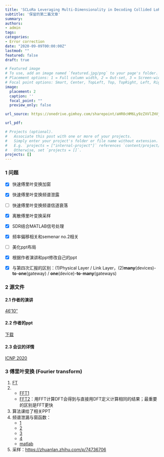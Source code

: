 ```yaml
---
title: 'SCLoRa Leveraging Multi-Dimensionality in Decoding Collided LoRa Transmissions'
subtitle: '保留的第二篇文章'
summary: 
authors:
- admin
tags:
categories:
- Error correction
date: "2020-09-09T00:00:00Z"
lastmod: ""
featured: false
draft: true

# Featured image
# To use, add an image named `featured.jpg/png` to your page's folder.
# Placement options: 1 = Full column width, 2 = Out-set, 3 = Screen-width
# Focal point options: Smart, Center, TopLeft, Top, TopRight, Left, Right, BottomLeft, Bottom, BottomRight
image:
  placement: 2
  caption: ''
  focal_point: ""
  preview_only: false

url_source: https://onedrive.gimhoy.com/sharepoint/aHR0cHM6Ly9zZXVlZHVjbjEtbXkuc2hhcmVwb2ludC5jb20vOmI6L2cvcGVyc29uYWwvMjIwMjA0NjAxX3NldV9lZHVfY24vRVdGYnVIUlBydUpDcXRQWUE4X0E3NFFCUmdNWHhxdTN3dFhJYnNMN0tmc2lwdz9lPXV4ekwwZw==.mp3

url_pdf: 

# Projects (optional).
#   Associate this post with one or more of your projects.
#   Simply enter your project's folder or file name without extension.
#   E.g. `projects = ["internal-project"]` references `content/project/deep-learning/index.md`.
#   Otherwise, set `projects = []`.
projects: []
---
```

<!--more-->

### 1 问题

- [x] 快速傅里叶变换加窗
- [x] 快速傅里叶变换频谱泄露
- [ ] 快速傅里叶变换频谱信道衰落
- [x] 离散傅里叶变换采样
- [x] SDR结合MATLAB信号处理
- [x] 频率偏移相关和semenar no.2相关
- [ ] 美化ppt布局
- [x] 根据作者演讲和ppt修改自己的ppt
- [x] 与第四次汇报的区别：(1)Physical Layer / Link Layer，(2)**many**(devices)-**to**-**one**(gateway) / **one**(device)-**to**-**many**(gateways)


### 2 源文件


#### 2.1 作者的演讲
[46′10″](https://www.youtube.com/watch?v=Fnw-Qz6QyLc&feature=youtu.be)

#### 2.2 作者的ppt
[下载](https://onedrive.gimhoy.com/sharepoint/aHR0cHM6Ly9zZXVlZHVjbjEtbXkuc2hhcmVwb2ludC5jb20vOnA6L2cvcGVyc29uYWwvMjIwMjA0NjAxX3NldV9lZHVfY24vRWNnWW1PV1dLVGxJZ2dpOFMza3kxRGtCS1BYaDZ2R0pOMS1KS1NKY1RiMnFndz9lPVdLd3RCUg==.mp3)

#### 2.3 会议的详情 
[ICNP 2020](https://icnp20.cs.ucr.edu/program.html#posterdemo)

### 3 傅里叶变换 (Fourier transform)
1. [FT](https://www.jianshu.com/p/4cb34e716fd1)
2. - [FFT1](https://blog.csdn.net/shenziheng1/article/details/52891807)
   - [FFT2](https://zh.wikipedia.org/wiki/%E5%BF%AB%E9%80%9F%E5%82%85%E9%87%8C%E5%8F%B6%E5%8F%98%E6%8D%A2)：用FFT计算DFT会得到与直接用DFT定义计算相同的结果；最重要的区别是FFT更快
3. 算法课给了相关PPT
4. 频谱泄漏与窗函数：
   - [1](https://zhuanlan.zhihu.com/p/24318554)
   - [2](https://zhuanlan.zhihu.com/p/77275353)
   - [3](https://books.google.com.sg/books?id=zqsLHyQFu5wC&pg=PA118&lpg=PA118&dq=%E9%A2%91%E8%B0%B1%E6%B3%84%E6%BC%8F&source=bl&ots=5GNlc_x05D&sig=ACfU3U29UElO5Mm5FcMRDefZNXwDLBFfwg&hl=zh-CN&sa=X&ved=2ahUKEwiazNCh6L3tAhXww4sBHU-sC68Q6AEwBHoECAUQAg#v=onepage&q=%E9%A2%91%E8%B0%B1%E6%B3%84%E6%BC%8F&f=false)
   - [4](https://zhidao.baidu.com/question/514716417.html)
   - [matlab](https://au.mathworks.com/matlabcentral/answers/435508-how-can-i-get-proper-length-of-fft)
5. 采样：https://zhuanlan.zhihu.com/p/74736706
